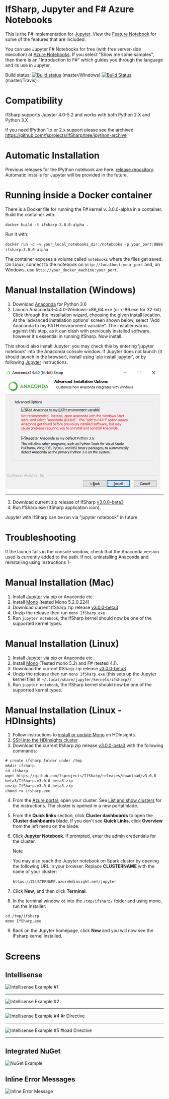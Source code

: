 # IfSharp, Jupyter and F# Azure Notebooks

This is the F# implementation for [Jupyter](http://jupyter.org/). View the [Feature Notebook](FSharp_Jupyter_Notebooks.ipynb) for some of the features that are included.

You can use Jupyter F# Notebooks for free (with free server-side execution) at [Azure Notebooks](https://notebooks.azure.com/). If you select "Show me some samples", then there is an "Introduction to F#" which guides you through the language and its use in Jupyter.

Build status: [![Build status](https://ci.appveyor.com/api/projects/status/7da6fkdqqm1g3cri?svg=true)](https://ci.appveyor.com/project/cgravill/ifsharp) (master/Windows) [![Build Status](https://travis-ci.org/fsprojects/IfSharp.svg?branch=master)](https://travis-ci.org/fsprojects/IfSharp) (master/Travis)

# Compatibility
IfSharp supports Jupyter 4.0-5.2 and works with both Python 2.X and Python 3.X

If you need IPython 1.x or 2.x support please see the archived https://github.com/fsprojects/IfSharp/tree/ipython-archive

# Automatic Installation
Previous releases for the IPython notebook are here: [release repository](https://github.com/fsprojects/IfSharp/releases).
Automatic installs for Jupyter will be provided in the future.

# Running inside a Docker container
There is a Docker file for running the F# kernel v. 3.0.0-alpha in a container.
Build the container with: 

`docker build -t ifsharp:3.0.0-alpha .`

Run it with:

`docker run -d -v your_local_notebooks_dir:/notebooks -p your_port:8888 ifsharp:3.0.0-alpha`

The container exposes a volume called `notebooks` where the files get saved. On Linux, connect to the notebook on `http://localhost:your_port` and, on Windows, use `http://your_docker_machine:your_port`.

# Manual Installation (Windows)
1. Download [Anaconda](http://continuum.io/downloads) for Python 3.6
2. Launch Anaconda3-4.4.0-Windows-x86_64.exe (or x-86.exe for 32-bit)
   Click through the installation wizard, choosing the given install location. At the 'advanced installation options' screen shown below, select "Add Anaconda to my PATH environment variable". The installer warns against this step, as it can clash with previously installed software, however it's essential in running IfSharp. Now install. 

This should also install Jupyter: you may check this by entering 'jupyter notebook' into the Anaconda console window. If Jupyter does not launch (it should launch in the browser), install using 'pip install jupyter', or by following [Jupyter](http://jupyter.readthedocs.io/en/latest/install.html) instructions.

![Installation screenshot](/docs/files/img/anaconda-installation.png)
***

3. Download current zip release of IfSharp [v3.0.0-beta3](https://github.com/fsprojects/IfSharp/releases/download/v3.0.0-beta3/IfSharp.v3.0.0-beta3.zip)
4. Run IfSharp.exe (IfSharp application icon). 

Jupyter with IfSharp can be run via "jupyter notebook" in future

# Troubleshooting
If the launch fails in the console window, check that the Anaconda version used is currently added to the path. If not, uninstalling Anaconda and reinstalling using instructions 1-

# Manual Installation (Mac)
1. Install [Jupyter](http://jupyter.readthedocs.org/en/latest/install.html) via pip or Anaconda etc.
2. Install [Mono](http://www.mono-project.com/download/) (tested Mono 5.2.0.224)
3. Download current IfSharp zip release [v3.0.0-beta3](https://github.com/fsprojects/IfSharp/releases/download/v3.0.0-beta3/IfSharp.v3.0.0-beta3.zip)
4. Unzip the release then run `mono IfSharp.exe`
5. Run `jupyter notebook`, the IfSharp kernel should now be one of the supported kernel types.

# Manual Installation (Linux)
1. Install [Jupyter](http://jupyter.readthedocs.org/en/latest/install.html) via pip or Anaconda etc.
2. Install [Mono](http://www.mono-project.com/docs/getting-started/install/linux/) (Tested mono 5.2) and F# (tested 4.1).
3. Download the current IfSharp zip release [v3.0.0-beta3](https://github.com/fsprojects/IfSharp/releases/download/v3.0.0-beta3/IfSharp.v3.0.0-beta3.zip)
4. Unzip the release then run `mono IfSharp.exe` (this sets up the Jupyter kernel files in `~/.local/share/jupyter/kernels/ifsharp/`) 
6. Run `jupyter notebook`, the IfSharp kernel should now be one of the supported kernel types.

# Manual Installation (Linux - HDInsights)
1. Follow instructions to [install or update Mono](https://docs.microsoft.com/en-us/azure/hdinsight/hdinsight-hadoop-install-mono) on HDInsights.
2. [SSH into the HDInsights cluster](https://docs.microsoft.com/en-us/azure/hdinsight/hdinsight-hadoop-linux-use-ssh-unix).
3. Download the current Ifsharp zip release [v3.0.0-beta3](https://github.com/fsprojects/IfSharp/releases/download/v3.0.0-beta3/IfSharp.v3.0.0-beta3.zip) with the following commands: 
```
# create ifsharp folder under /tmp
mkdir ifsharp
cd ifsharp
wget https://github.com/fsprojects/IfSharp/releases/download/v3.0.0-beta3/IfSharp.v3.0.0-beta3.zip
unzip IfSharp.v3.0.0-beta3.zip
chmod +x ifsharp.exe
```
4. From the [Azure portal](https://portal.azure.com/), open your cluster.  See [List and show clusters](../hdinsight-administer-use-portal-linux.md#list-and-show-clusters) for the instructions. The cluster is opened in a new portal blade.
5. From the **Quick links** section, click **Cluster dashboards** to open the **Cluster dashboards** blade.  If you don't see **Quick Links**, click **Overview** from the left menu on the blade.
6. Click **Jupyter Notebook**. If prompted, enter the admin credentials for the cluster.
   
   > [!NOTE]
   > You may also reach the Jupyter notebook on Spark cluster by opening the following URL in your browser. Replace **CLUSTERNAME** with the name of your cluster:
   >
   > `https://CLUSTERNAME.azurehdinsight.net/jupyter`
   >
7. Click **New**, and then click **Terminal**.
8. In the terminal window `cd` into the `/tmp/ifsharp/` folder and using mono, run the installer:

```
cd /tmp/ifsharp
mono IfSharp.exe
```
9. Back on the Jupyter homepage, click **New** and you will now see the IFsharp kernel installed.


# Screens
## Intellisense
![Intellisense Example #1](/docs/files/img/intellisense-1.png?raw=true "Intellisense Example #1")
***

![Intellisense Example #2](docs/files/img/intellisense-2.png?raw=true "Intellisense Example #2")
***

![Intellisense Example #4 #r Directive](docs/files/img/intellisense-reference.gif?raw=true "Intellisense Example #3 #r Directive")
***

![Intellisense Example #5 #load Directive](docs/files/img/intellisense-5.png?raw=true "Intellisense Example #load Directive")
***

## Integrated NuGet
![NuGet Example](docs/files/img/integratedNuget.png?raw=true "NuGet example")

## Inline Error Messages
![Inline Error Message](docs/files/img/errors-1.png?raw=true "Inline error message")

